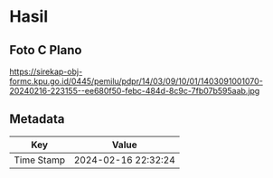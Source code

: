 # Hasil

## Foto C Plano

https://sirekap-obj-formc.kpu.go.id/0445/pemilu/pdpr/14/03/09/10/01/1403091001070-20240216-223155--ee680f50-febc-484d-8c9c-7fb07b595aab.jpg


## Metadata

| Key        | Value               |
| ---------- | ------------------- |
| Time Stamp | 2024-02-16 22:32:24 |



